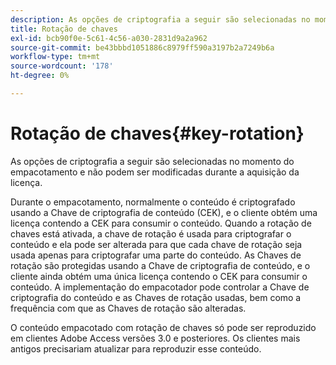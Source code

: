 ```yaml
---
description: As opções de criptografia a seguir são selecionadas no momento do empacotamento e não podem ser modificadas durante a aquisição da licença.
title: Rotação de chaves
exl-id: bcb90f0e-5c61-4c56-a030-2831d9a2a962
source-git-commit: be43bbbd1051886c8979ff590a3197b2a7249b6a
workflow-type: tm+mt
source-wordcount: '178'
ht-degree: 0%

---
```


# Rotação de chaves{#key-rotation}

As opções de criptografia a seguir são selecionadas no momento do empacotamento e não podem ser modificadas durante a aquisição da licença.

Durante o empacotamento, normalmente o conteúdo é criptografado usando a Chave de criptografia de conteúdo (CEK), e o cliente obtém uma licença contendo a CEK para consumir o conteúdo. Quando a rotação de chaves está ativada, a chave de rotação é usada para criptografar o conteúdo e ela pode ser alterada para que cada chave de rotação seja usada apenas para criptografar uma parte do conteúdo. As Chaves de rotação são protegidas usando a Chave de criptografia de conteúdo, e o cliente ainda obtém uma única licença contendo o CEK para consumir o conteúdo. A implementação do empacotador pode controlar a Chave de criptografia do conteúdo e as Chaves de rotação usadas, bem como a frequência com que as Chaves de rotação são alteradas.

O conteúdo empacotado com rotação de chaves só pode ser reproduzido em clientes Adobe Access versões 3.0 e posteriores. Os clientes mais antigos precisariam atualizar para reproduzir esse conteúdo.
